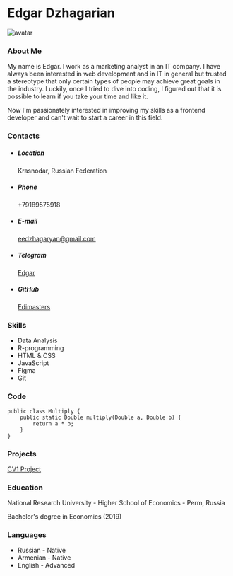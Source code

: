 # Edgar Dzhagarian

![avatar](https://avatars.githubusercontent.com/u/33372955?v=4)

### About Me
My name is Edgar. I work as a marketing analyst in an IT company. I have always been interested in web development and in IT in general but trusted a stereotype that only certain types of people may achieve great goals in the industry. Luckily, once I tried to dive into coding, I figured out that it is possible to learn if you take your time and like it.  

Now I'm passionately interested in improving my skills as a frontend developer and can't wait to start a career in this field.

### Contacts

+ ##### Location
    Krasnodar, Russian Federation
+ ##### Phone
    +79189575918
+ ##### E-mail
    eedzhagaryan@gmail.com
+ ##### Telegram
    [Edgar](https://t.me/e_d_7)
+ ##### GitHub
    [Edimasters](https://github.com/Edimasters)
    
### Skills
+ Data Analysis
+ R-programming
+ HTML & CSS
+ JavaScript
+ Figma
+ Git

### Code
```
public class Multiply {
    public static Double multiply(Double a, Double b) {
        return a * b;
    }
}
```
### Projects
[CV1 Project](https://github.com/Edimasters/rsschool-cv)

### Education
National Research University - Higher School of Economics - Perm, Russia  

Bachelor's degree in Economics (2019)

### Languages
+ Russian - Native
+ Armenian - Native
+ English - Advanced